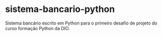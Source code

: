 # sistema-bancario-python

Sistema bancário escrito em Python para o primeiro desafio de projeto do curso formação Python da DIO.

